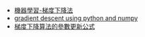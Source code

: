+ [機器學習-梯度下降法](https://www.jianshu.com/p/31740cd2ca48?utm_campaign=maleskine&utm_content=note&utm_medium=seo_notes&utm_source=recommendation)
+ [gradient descent using python and numpy](https://stackoverflow.com/questions/17784587/gradient-descent-using-python-and-numpy)
+ [梯度下降算法的參數更新公式](https://blog.csdn.net/hrkxhll/article/details/80395033)

